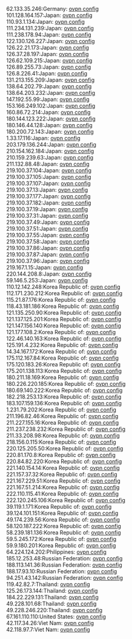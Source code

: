 62.133.35.246:Germany: [ovpn config](vpn/62_133_35_246.ovpn)  
101.128.164.157:Japan: [ovpn config](vpn/101_128_164_157.ovpn)  
110.93.1.134:Japan: [ovpn config](vpn/110_93_1_134.ovpn)  
111.234.131.239:Japan: [ovpn config](vpn/111_234_131_239.ovpn)  
111.238.178.94:Japan: [ovpn config](vpn/111_238_178_94.ovpn)  
122.130.126.227:Japan: [ovpn config](vpn/122_130_126_227.ovpn)  
126.22.21.173:Japan: [ovpn config](vpn/126_22_21_173.ovpn)  
126.37.28.197:Japan: [ovpn config](vpn/126_37_28_197.ovpn)  
126.62.109.215:Japan: [ovpn config](vpn/126_62_109_215.ovpn)  
126.89.255.73:Japan: [ovpn config](vpn/126_89_255_73.ovpn)  
126.8.226.41:Japan: [ovpn config](vpn/126_8_226_41.ovpn)  
131.213.155.209:Japan: [ovpn config](vpn/131_213_155_209.ovpn)  
138.64.202.79:Japan: [ovpn config](vpn/138_64_202_79.ovpn)  
138.64.203.232:Japan: [ovpn config](vpn/138_64_203_232.ovpn)  
147.192.55.99:Japan: [ovpn config](vpn/147_192_55_99.ovpn)  
153.166.249.102:Japan: [ovpn config](vpn/153_166_249_102.ovpn)  
160.86.72.214:Japan: [ovpn config](vpn/160_86_72_214.ovpn)  
180.144.123.222:Japan: [ovpn config](vpn/180_144_123_222.ovpn)  
180.146.44.128:Japan: [ovpn config](vpn/180_146_44_128.ovpn)  
180.200.72.143:Japan: [ovpn config](vpn/180_200_72_143.ovpn)  
1.33.17.116:Japan: [ovpn config](vpn/1_33_17_116.ovpn)  
203.179.136.244:Japan: [ovpn config](vpn/203_179_136_244.ovpn)  
210.154.162.184:Japan: [ovpn config](vpn/210_154_162_184.ovpn)  
210.159.239.63:Japan: [ovpn config](vpn/210_159_239_63.ovpn)  
211.132.88.48:Japan: [ovpn config](vpn/211_132_88_48.ovpn)  
219.100.37.104:Japan: [ovpn config](vpn/219_100_37_104.ovpn)  
219.100.37.105:Japan: [ovpn config](vpn/219_100_37_105.ovpn)  
219.100.37.107:Japan: [ovpn config](vpn/219_100_37_107.ovpn)  
219.100.37.13:Japan: [ovpn config](vpn/219_100_37_13.ovpn)  
219.100.37.177:Japan: [ovpn config](vpn/219_100_37_177.ovpn)  
219.100.37.182:Japan: [ovpn config](vpn/219_100_37_182.ovpn)  
219.100.37.19:Japan: [ovpn config](vpn/219_100_37_19.ovpn)  
219.100.37.31:Japan: [ovpn config](vpn/219_100_37_31.ovpn)  
219.100.37.49:Japan: [ovpn config](vpn/219_100_37_49.ovpn)  
219.100.37.51:Japan: [ovpn config](vpn/219_100_37_51.ovpn)  
219.100.37.55:Japan: [ovpn config](vpn/219_100_37_55.ovpn)  
219.100.37.58:Japan: [ovpn config](vpn/219_100_37_58.ovpn)  
219.100.37.86:Japan: [ovpn config](vpn/219_100_37_86.ovpn)  
219.100.37.87:Japan: [ovpn config](vpn/219_100_37_87.ovpn)  
219.100.37.96:Japan: [ovpn config](vpn/219_100_37_96.ovpn)  
219.167.1.15:Japan: [ovpn config](vpn/219_167_1_15.ovpn)  
220.144.208.8:Japan: [ovpn config](vpn/220_144_208_8.ovpn)  
59.146.5.253:Japan: [ovpn config](vpn/59_146_5_253.ovpn)  
110.12.142.248:Korea Republic of: [ovpn config](vpn/110_12_142_248.ovpn)  
112.171.230.212:Korea Republic of: [ovpn config](vpn/112_171_230_212.ovpn)  
115.21.87.176:Korea Republic of: [ovpn config](vpn/115_21_87_176.ovpn)  
118.43.181.186:Korea Republic of: [ovpn config](vpn/118_43_181_186.ovpn)  
121.135.250.90:Korea Republic of: [ovpn config](vpn/121_135_250_90.ovpn)  
121.137.125.201:Korea Republic of: [ovpn config](vpn/121_137_125_201.ovpn)  
121.147.156.140:Korea Republic of: [ovpn config](vpn/121_147_156_140.ovpn)  
121.177.108.2:Korea Republic of: [ovpn config](vpn/121_177_108_2.ovpn)  
122.46.140.163:Korea Republic of: [ovpn config](vpn/122_46_140_163.ovpn)  
125.191.4.232:Korea Republic of: [ovpn config](vpn/125_191_4_232.ovpn)  
14.34.167.172:Korea Republic of: [ovpn config](vpn/14_34_167_172.ovpn)  
175.112.167.84:Korea Republic of: [ovpn config](vpn/175_112_167_84.ovpn)  
175.120.183.26:Korea Republic of: [ovpn config](vpn/175_120_183_26.ovpn)  
175.201.138.113:Korea Republic of: [ovpn config](vpn/175_201_138_113.ovpn)  
180.211.18.169:Korea Republic of: [ovpn config](vpn/180_211_18_169.ovpn)  
180.226.220.185:Korea Republic of: [ovpn config](vpn/180_226_220_185.ovpn)  
180.69.140.222:Korea Republic of: [ovpn config](vpn/180_69_140_222.ovpn)  
182.218.253.13:Korea Republic of: [ovpn config](vpn/182_218_253_13.ovpn)  
183.107.159.136:Korea Republic of: [ovpn config](vpn/183_107_159_136.ovpn)  
1.231.79.202:Korea Republic of: [ovpn config](vpn/1_231_79_202.ovpn)  
211.196.82.46:Korea Republic of: [ovpn config](vpn/211_196_82_46.ovpn)  
211.227.155.16:Korea Republic of: [ovpn config](vpn/211_227_155_16.ovpn)  
211.237.238.232:Korea Republic of: [ovpn config](vpn/211_237_238_232.ovpn)  
211.33.208.98:Korea Republic of: [ovpn config](vpn/211_33_208_98.ovpn)  
218.156.0.115:Korea Republic of: [ovpn config](vpn/218_156_0_115.ovpn)  
220.125.205.50:Korea Republic of: [ovpn config](vpn/220_125_205_50.ovpn)  
220.81.170.8:Korea Republic of: [ovpn config](vpn/220_81_170_8.ovpn)  
220.84.82.220:Korea Republic of: [ovpn config](vpn/220_84_82_220.ovpn)  
221.140.154.14:Korea Republic of: [ovpn config](vpn/221_140_154_14.ovpn)  
221.157.37.32:Korea Republic of: [ovpn config](vpn/221_157_37_32.ovpn)  
221.167.229.51:Korea Republic of: [ovpn config](vpn/221_167_229_51.ovpn)  
221.167.51.214:Korea Republic of: [ovpn config](vpn/221_167_51_214.ovpn)  
222.110.115.41:Korea Republic of: [ovpn config](vpn/222_110_115_41.ovpn)  
222.120.245.106:Korea Republic of: [ovpn config](vpn/222_120_245_106.ovpn)  
39.119.1.171:Korea Republic of: [ovpn config](vpn/39_119_1_171.ovpn)  
39.124.101.151:Korea Republic of: [ovpn config](vpn/39_124_101_151.ovpn)  
49.174.239.56:Korea Republic of: [ovpn config](vpn/49_174_239_56.ovpn)  
58.120.187.222:Korea Republic of: [ovpn config](vpn/58_120_187_222.ovpn)  
58.239.181.136:Korea Republic of: [ovpn config](vpn/58_239_181_136.ovpn)  
59.5.245.172:Korea Republic of: [ovpn config](vpn/59_5_245_172.ovpn)  
59.9.180.201:Korea Republic of: [ovpn config](vpn/59_9_180_201.ovpn)  
64.224.124.202:Philippines: [ovpn config](vpn/64_224_124_202.ovpn)  
185.12.253.48:Russian Federation: [ovpn config](vpn/185_12_253_48.ovpn)  
188.113.141.36:Russian Federation: [ovpn config](vpn/188_113_141_36.ovpn)  
188.17.93.10:Russian Federation: [ovpn config](vpn/188_17_93_10.ovpn)  
94.251.43.142:Russian Federation: [ovpn config](vpn/94_251_43_142.ovpn)  
119.42.82.7:Thailand: [ovpn config](vpn/119_42_82_7.ovpn)  
125.26.173.144:Thailand: [ovpn config](vpn/125_26_173_144.ovpn)  
184.22.229.131:Thailand: [ovpn config](vpn/184_22_229_131.ovpn)  
49.228.101.68:Thailand: [ovpn config](vpn/49_228_101_68.ovpn)  
49.228.246.220:Thailand: [ovpn config](vpn/49_228_246_220.ovpn)  
67.161.110.110:United States: [ovpn config](vpn/67_161_110_110.ovpn)  
42.117.34.26:Viet Nam: [ovpn config](vpn/42_117_34_26.ovpn)  
42.118.97.7:Viet Nam: [ovpn config](vpn/42_118_97_7.ovpn)  
